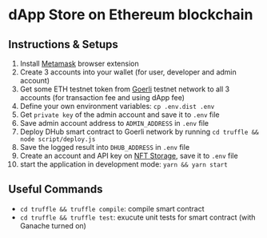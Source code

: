 # dApp Store on Ethereum blockchain

 ## Instructions & Setups
1. Install [Metamask](https://chrome.google.com/webstore/detail/metamask/nkbihfbeogaeaoehlefnkodbefgpgknn?hl=en) browser extension
2. Create 3 accounts into your wallet (for user, developer and admin account)
3. Get some ETH testnet token from [Goerli](https://goerlifaucet.com/) testnet network to all 3 accounts (for transaction fee and using dApp fee)
4. Define your own environment variables: `cp .env.dist .env`
5. Get `private key` of the admin account and save it to `.env` file
6. Save admin account address to `ADMIN_ADDRESS` in `.env` file
7. Deploy DHub smart contract to Goerli network by running `cd truffle && node script/deploy.js`
8. Save the logged result into `DHUB_ADDRESS` in `.env` file
9. Create an account and API key on [NFT Storage](https://nft.storage/), save it to `.env` file
10. start the application in development mode: `yarn && yarn start`

## Useful Commands

- `cd truffle && truffle compile`: compile smart contract
- `cd truffle && truffle test`: exucute unit tests for smart contract (with Ganache turned on)